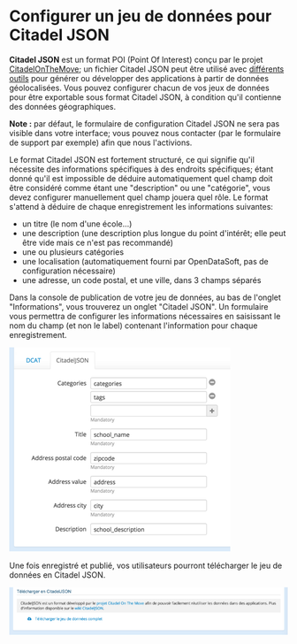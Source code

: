 # Configurer un jeu de données pour Citadel JSON

**Citadel JSON** est un format POI (Point Of Interest) conçu par le projet [CitadelOnTheMove](http://www.citadelonthemove.eu/);
un fichier Citadel JSON peut être utilisé avec [différents outils](http://www.citadelonthemove.eu/en-us/createanapp/developerpage.aspx)
pour générer ou développer des applications à partir de données géolocalisées.
Vous pouvez configurer chacun de vos jeux de données pour être exportable sous format
Citadel JSON, à condition qu'il contienne des données géographiques.

**Note :** par défaut, le formulaire de configuration Citadel JSON ne sera pas visible
dans votre interface; vous pouvez nous contacter (par le formulaire de support par exemple)
afin que nous l'activions.

Le format Citadel JSON est fortement structuré, ce qui signifie qu'il nécessite
des informations spécifiques à des endroits spécifiques; étant donné qu'il est impossible de déduire automatiquement quel champ doit être considéré comme étant
une "description" ou une "catégorie", vous devez configurer manuellement quel champ
jouera quel rôle. Le format s'attend à déduire de chaque enregistrement les informations suivantes:

- un titre (le nom d'une école...)
- une description (une description plus longue du point d'intérêt; elle peut être vide
mais ce n'est pas recommandé)
- une ou plusieurs catégories
- une localisation (automatiquement fourni par OpenDataSoft, pas de configuration nécessaire)
- une adresse, un code postal, et une ville, dans 3 champs séparés

Dans la console de publication de votre jeu de données, au bas de l'onglet "Informations",
vous trouverez un onglet "Citadel JSON". Un formulaire vous permettra de configurer
les informations nécessaires en saisissant le nom du champ (et non le label) contenant l'information pour chaque enregistrement.

![Configuration](configuration.png)

Une fois enregistré et publié, vos utilisateurs pourront télécharger le jeu de données en Citadel JSON.

![Download](download-fr.png)
